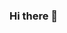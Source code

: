 ### Hi there 👋

<!--
**CaiqueRamos/CaiqueRamos** is a ✨ _special_ ✨ repository because its `README.md` (this file) appears on your GitHub profile.

## Connect With me:
<link rel="stylesheet" href="https://www.linkedin.com/in/caique-ramos-601782176/">
<img src="https://www.jsdelivr.com/package/npm/dustjs-linkedin" alt="">
